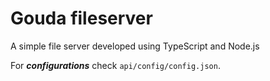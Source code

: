 # Gouda fileserver
A simple file server developed using TypeScript and Node.js

For ***configurations*** check `api/config/config.json`.
